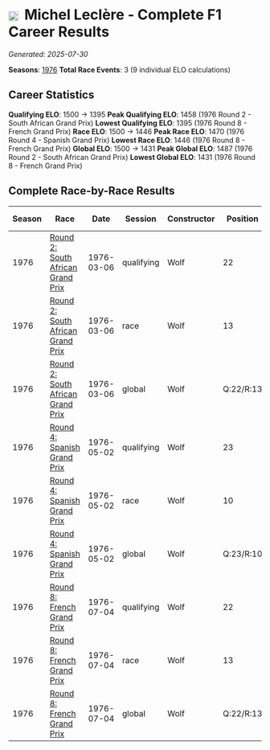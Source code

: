 # <img src="https://upload.wikimedia.org/wikipedia/commons/c/c3/Flag_of_France.svg" alt="France" width="20" height="auto" style="vertical-align: middle; margin-right: 5px;" onerror="this.outerHTML='🇫🇷'; this.style.marginRight='5px';"/> Michel Leclère - Complete F1 Career Results

*Generated: 2025-07-30*

**Seasons**: [1976](../results/1976-season-report.md)
**Total Race Events**: 3 (9 individual ELO calculations)

## Career Statistics

**Qualifying ELO**: 1500 → 1395
**Peak Qualifying ELO**: 1458 (1976 Round 2 - South African Grand Prix)
**Lowest Qualifying ELO**: 1395 (1976 Round 8 - French Grand Prix)
**Race ELO**: 1500 → 1446
**Peak Race ELO**: 1470 (1976 Round 4 - Spanish Grand Prix)
**Lowest Race ELO**: 1446 (1976 Round 8 - French Grand Prix)
**Global ELO**: 1500 → 1431
**Peak Global ELO**: 1487 (1976 Round 2 - South African Grand Prix)
**Lowest Global ELO**: 1431 (1976 Round 8 - French Grand Prix)

## Complete Race-by-Race Results

| Season | Race | Date | Session | Constructor | Position | Starting ELO | ELO Change | Final ELO | Teammate |
|--------|------|------|---------|-------------|----------|--------------|------------|-----------|----------|
| 1976 | [Round 2: South African Grand Prix](../results/1976-season-report.md#round-2-south-african-grand-prix) | 1976-03-06 | qualifying | Wolf | 22 | 1500 | -42 | 1458 | Jacky Ickx |
| 1976 | [Round 2: South African Grand Prix](../results/1976-season-report.md#round-2-south-african-grand-prix) | 1976-03-06 | race | Wolf | 13 | 1500 | N/A | 1500 | Jacky Ickx |
| 1976 | [Round 2: South African Grand Prix](../results/1976-season-report.md#round-2-south-african-grand-prix) | 1976-03-06 | global | Wolf | Q:22/R:13 | 1500 | -13 | 1487 | Jacky Ickx |
| 1976 | [Round 4: Spanish Grand Prix](../results/1976-season-report.md#round-4-spanish-grand-prix) | 1976-05-02 | qualifying | Wolf | 23 | 1458 | -35 | 1423 | Jacky Ickx |
| 1976 | [Round 4: Spanish Grand Prix](../results/1976-season-report.md#round-4-spanish-grand-prix) | 1976-05-02 | race | Wolf | 10 | 1500 | -30 | 1470 | Jacky Ickx |
| 1976 | [Round 4: Spanish Grand Prix](../results/1976-season-report.md#round-4-spanish-grand-prix) | 1976-05-02 | global | Wolf | Q:23/R:10 | 1487 | -31 | 1456 | Jacky Ickx |
| 1976 | [Round 8: French Grand Prix](../results/1976-season-report.md#round-8-french-grand-prix) | 1976-07-04 | qualifying | Wolf | 22 | 1423 | -28 | 1395 | Jacky Ickx |
| 1976 | [Round 8: French Grand Prix](../results/1976-season-report.md#round-8-french-grand-prix) | 1976-07-04 | race | Wolf | 13 | 1470 | -24 | 1446 | Jacky Ickx |
| 1976 | [Round 8: French Grand Prix](../results/1976-season-report.md#round-8-french-grand-prix) | 1976-07-04 | global | Wolf | Q:22/R:13 | 1456 | -25 | 1431 | Jacky Ickx |
